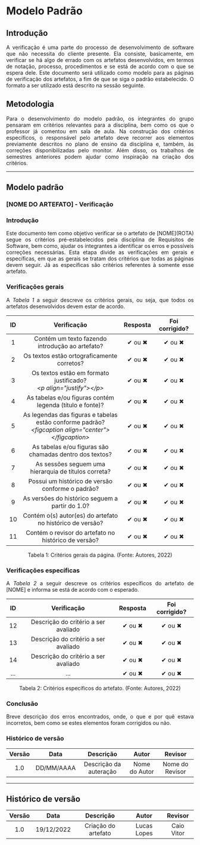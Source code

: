 # Modelo Padrão

## Introdução
<p align="justify">A verificação é uma parte do processo de desenvolvimento de software que não necessita do cliente presente. Ela consiste, basicamente, em verificar se há algo de errado com os artefatos desenvolvidos, em termos de notação, processo, procedimentos e se está de acordo com o que se espera dele. Este documento será utilizado como modelo para as páginas de verificação dos artefatos, a fim de que se siga o padrão estabelecido. O formato a ser utilizado está descrito na sessão seguinte.</p>

## Metodologia
<p align="justify">Para o desenvolvimento do modelo padrão, os integrantes do grupo pensaram em critérios relevantes para a disciplina, bem como os que o professor já comentou em sala de aula. Na construção dos critérios específicos, o responsável pelo artefato deve recorrer aos elementos previamente descritos no plano de ensino da disciplina e, também, às correções disponibilizadas pelo monitor. Além disso, os trabalhos de semestres anteriores podem ajudar como inspiração na criação dos critérios.</p>

---

## Modelo padrão

### [NOME DO ARTEFATO] - Verificação

### Introdução
<p align="justify">Este documento tem como objetivo verificar se o artefato de [NOME](ROTA) segue os critérios pré-estabelecidos pela disciplina de Requisitos de Software, bem como, ajudar os integrantes a identificar os erros e possíveis correções necessárias. Esta etapa divide as verificações em gerais e específicas, em que as gerais se tratam dos critérios que todas as páginas devem seguir. Já as específicas são critérios referentes à somente esse artefato.</p>

### Verificações gerais
<p align="justify">A <i>Tabela 1</i> a seguir descreve os critérios gerais, ou seja, que todos os artefatos desenvolvidos devem estar de acordo.</p>

| ID | Verificação | Resposta | Foi corrigido? |
| :--: | :-------: | :------: | :------------: |
| 1 | Contém um texto fazendo introdução ao artefato? | ✔ ou ✖ | ✔ ou ✖ |
| 2 | Os textos estão ortograficamente corretos? | ✔ ou ✖ | ✔ ou ✖ |
| 3 | Os textos estão em formato justificado?<br><i>&lt;p align="justify"&gt;&lt;/p&gt;</i> | ✔ ou ✖ | ✔ ou ✖ |
| 4 | As tabelas e/ou figuras contém legenda (título e fonte)? | ✔ ou ✖ | ✔ ou ✖ |
| 5 | As legendas das figuras e tabelas estão conforme padrão?<br><i>&lt;figcaption align="center"&gt;&lt;/figcaption&gt;</i> | ✔ ou ✖ | ✔ ou ✖ |
| 6 | As tabelas e/ou figuras são chamadas dentro dos textos? | ✔ ou ✖ | ✔ ou ✖ |
| 7 | As sessões seguem uma hierarquia de títulos correta? | ✔ ou ✖ | ✔ ou ✖ |
| 8 | Possui um histórico de versão conforme o padrão? | ✔ ou ✖ | ✔ ou ✖ |
| 9 | As versões do histórico seguem a partir do 1.0? | ✔ ou ✖ | ✔ ou ✖ |
| 10 | Contém o(s) autor(es) do artefato no histórico de versão? | ✔ ou ✖ | ✔ ou ✖ |
| 11 | Contém o revisor do artefato no histórico de versão? | ✔ ou ✖ | ✔ ou ✖ |

<figcaption align="center">Tabela 1: Critérios gerais da página. (Fonte: Autores, 2022)</figcaption>

### Verificações específicas
<p align="justify">A <i>Tabela 2</i> a seguir descreve os critérios específicos do artefato de [NOME] e informa se está de acordo com o esperado.</p>

| ID | Verificação | Resposta | Foi corrigido? |
| :--: | :-------: | :------: | :------------: |
| 12 | Descrição do critério a ser avaliado | ✔ ou ✖ | ✔ ou ✖ |
| 13 | Descrição do critério a ser avaliado | ✔ ou ✖ | ✔ ou ✖ |
| 14 | Descrição do critério a ser avaliado | ✔ ou ✖ | ✔ ou ✖ |
| ... | ... | ✔ ou ✖ | ✔ ou ✖ |

<figcaption align="center">Tabela 2: Critérios específicos do artefato. (Fonte: Autores, 2022)</figcaption>

### Conclusão
<p align="justify">Breve descrição dos erros encontrados, onde, o que e por quê estava incorretos, bem como se estes elementos foram corrigidos ou não.</p>

### Histórico de versão
| Versão | Data | Descrição | Autor | Revisor |
| :----: | :--: | :-------: | :---: | :-----: |
| 1.0 | DD/MM/AAAA | Descrição da auteração | Nome do Autor | Nome do Revisor |

---

## Histórico de versão
| Versão | Data | Descrição | Autor | Revisor |
| :----: | :--: | :-------: | :---: | :-----: |
| 1.0 | 19/12/2022 | Criação do artefato | Lucas Lopes | Caio Vitor |